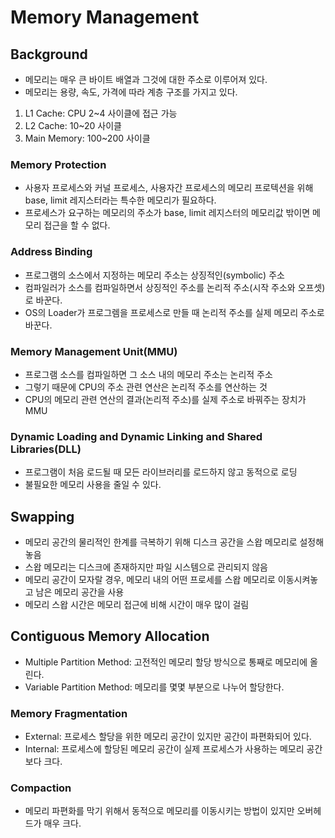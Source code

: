 # Memory Management

## Background

* 메모리는 매우 큰 바이트 배열과 그것에 대한 주소로 이루어져 있다.
* 메모리는 용량, 속도, 가격에 따라 계층 구조를 가지고 있다.
1. L1 Cache: CPU 2~4 사이클에 접근 가능
2. L2 Cache: 10~20 사이클
3. Main Memory: 100~200 사이클

### Memory Protection

* 사용자 프로세스와 커널 프로세스, 사용자간 프로세스의 메모리 프로텍션을 위해 base, limit 레지스터라는 특수한 메모리가 필요하다.
* 프로세스가 요구하는 메모리의 주소가 base, limit 레지스터의 메모리값 밖이면 메모리 접근을 할 수 없다.

### Address Binding

* 프로그램의 소스에서 지정하는 메모리 주소는 상징적인(symbolic) 주소
* 컴파일러가 소스를 컴파일하면서 상징적인 주소를 논리적 주소(시작 주소와 오프셋)로 바꾼다.
* OS의 Loader가 프로그렘을 프로세스로 만들 때 논리적 주소를 실제 메모리 주소로 바꾼다.

### Memory Management Unit(MMU)

* 프로그램 소스를 컴파일하면 그 소스 내의 메모리 주소는 논리적 주소
* 그렇기 때문에 CPU의 주소 관련 연산은 논리적 주소를 연산하는 것
* CPU의 메모리 관련 연산의 결과(논리적 주소)를 실제 주소로 바꿔주는 장치가 MMU

### Dynamic Loading and Dynamic Linking and Shared Libraries(DLL)

* 프로그램이 처음 로드될 때 모든 라이브러리를 로드하지 않고 동적으로 로딩
* 불필요한 메모리 사용을 줄일 수 있다.

## Swapping

* 메모리 공간의 물리적인 한계를 극복하기 위해 디스크 공간을 스왑 메모리로 설정해 놓음
* 스왑 메모리는 디스크에 존재하지만 파일 시스템으로 관리되지 않음
* 메모리 공간이 모자랄 경우, 메모리 내의 어떤 프로세를 스왑 메모리로 이동시켜놓고 남은 메모리 공간을 사용
* 메모리 스왑 시간은 메모리 접근에 비해 시간이 매우 많이 걸림

## Contiguous Memory Allocation

* Multiple Partition Method: 고전적인 메모리 할당 방식으로 통째로 메모리에 올린다.
* Variable Partition Method: 메모리를 몇몇 부분으로 나누어 할당한다.

### Memory Fragmentation

* External: 프로세스 할당을 위한 메모리 공간이 있지만 공간이 파편화되어 있다.
* Internal: 프로세스에 할당된 메모리 공간이 실제 프로세스가 사용하는 메모리 공간보다 크다.

### Compaction

* 메모리 파편화를 막기 위해서 동적으로 메모리를 이동시키는 방법이 있지만 오버헤드가 매우 크다.
